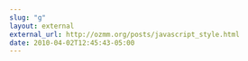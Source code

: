 ```yaml
---
slug: "g"
layout: external
external_url: http://ozmm.org/posts/javascript_style.html
date: 2010-04-02T12:45:43-05:00
---
```

